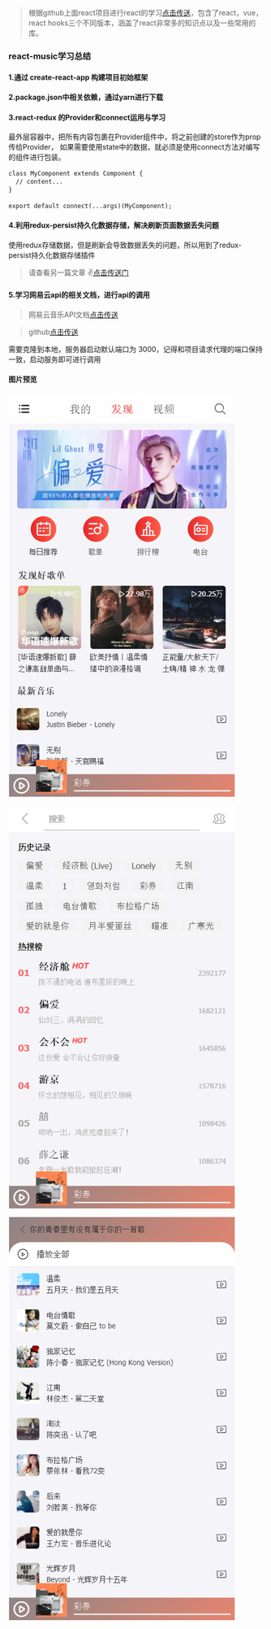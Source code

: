 > 根据github上面react项目进行react的学习[点击传送](https://github.com/QiaokeliHenku的music)，包含了react，vue，react hooks三个不同版本，涵盖了react非常多的知识点以及一些常用的库。

<!--more-->

### react-music学习总结

  #### 1.通过 create-react-app 构建项目初始框架

  #### 2.package.json中相关依赖，通过yarn进行下载

  #### 3.react-redux 的Provider和connect运用与学习

  最外层容器中，把所有内容包裹在Provider组件中，将之前创建的store作为prop传给Provider，
  如果需要使用state中的数据，就必须是使用connect方法对编写的组件进行包装。

  ```
  class MyComponent extends Component {
    // content...
  }

  export default connect(...args)(MyComponent);
  ```
  #### 4.利用redux-persist持久化数据存储，解决刷新页面数据丢失问题
  使用redux存储数据，但是刷新会导致数据丢失的问题，所以用到了redux-persist持久化数据存储插件
  > 请查看另一篇文章 ✌[点击传送门](https://juejin.im/post/6885907913265971208)

  #### 5.学习网易云api的相关文档，进行api的调用
  > 网易云音乐API文档[点击传送](https://binaryify.github.io/NeteaseCloudMusicApi/#/?id=neteasecloudmusicapi)
  
  > github[点击传送](https://github.com/Binaryify/NeteaseCloudMusicApi)

  需要克隆到本地，服务器启动默认端口为 3000，记得和项目请求代理的端口保持一致，启动服务即可进行调用

  #### 图片预览

  ![](https://github.com/Xxcool/react-music/blob/main/src/static/images/view01.png)

  ![](https://github.com/Xxcool/react-music/blob/main/src/static/images/view02.png)

  ![](https://github.com/Xxcool/react-music/blob/main/src/static/images/view03.png)
